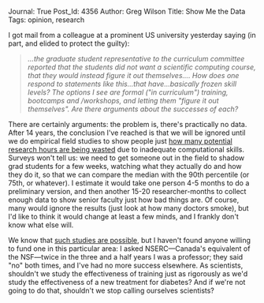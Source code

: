 Journal: True
Post_Id: 4356
Author: Greg Wilson
Title: Show Me the Data
Tags: opinion, research

<p>I got mail from a colleague at a prominent US university yesterday saying (in part, and elided to protect the guilty):</p>
<blockquote><p><em>...the graduate student representative to the curriculum committee reported that the students did not want a scientific computing course, that they would instead figure it out themselves.... How does one respond to statements like this...that have...basically frozen skill levels? The options I see are formal ("in curriculum") training, bootcamps and /workshops, and letting them "figure it out themselves". Are there arguments about the successes of each?</em></p></blockquote>
<p>There are certainly arguments: the problem is, there's practically no data. After 14 years, the conclusion I've reached is that we will be ignored until we do empirical field studies to show people just <a href="|filename|2011-06-20-doing-the-math.md">how many potential research hours are being wasted</a> due to inadequate computational skills. Surveys won't tell us: we need to get someone out in the field to shadow grad students for a few weeks, watching what they actually do and how they do it, so that we can compare the median with the 90th percentile (or 75th, or whatever). I estimate it would take one person 4-5 months to do a preliminary version, and then another 15-20 researcher-months to collect enough data to show senior faculty just how bad things are. Of course, many would ignore the results (just look at how many doctors smoke), but I'd like to think it would change at least a few minds, and I frankly don't know what else will.</p>
<p>We know that <a href="http://www.neverworkintheory.org/">such studies are possible</a>, but I haven't found anyone willing to fund one in this particular area: I asked NSERC&mdash;Canada's equivalent of the NSF&mdash;twice in the three and a half years I was a professor; they said "no" both times, and I've had no more success elsewhere. As scientists, shouldn't we study the effectiveness of training just as rigorously as we'd study the effectiveness of a new treatment for diabetes? And if we're not going to do that, shouldn't we stop calling ourselves scientists?</p>
